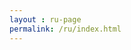 ```yaml
---
layout : ru-page
permalink: /ru/index.html
---
```


<script type="text/javascript">
  window.location.replace("/ru/blog/");
</script>